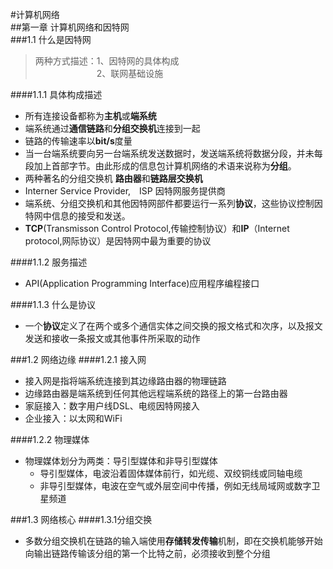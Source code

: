 #计算机网络  
##第一章 计算机网络和因特网  
###1.1 什么是因特网  
>两种方式描述：1、因特网的具体构成  
>　　　　　　　2、联网基础设施
  
####1.1.1 具体构成描述   
* 所有连接设备都称为**主机**或**端系统**
* 端系统通过**通信链路**和**分组交换机**连接到一起
* 链路的传输速率以**bit/s**度量
* 当一台端系统要向另一台端系统发送数据时，发送端系统将数据分段，并未每段加上首部字节。由此形成的信息包计算机网络的术语来说称为**分组**。
* 两种著名的分组交换机 **路由器**和**链路层交换机**
* Interner Service Provider,　ISP 因特网服务提供商
* 端系统、分组交换机和其他因特网部件都要运行一系列**协议**，这些协议控制因特网中信息的接受和发送。
* **TCP**(Transmisson Control Protocol,传输控制协议）和**IP**（Internet protocol,网际协议）是因特网中最为重要的协议  


####1.1.2 服务描述 
* API(Application Programming Interface)应用程序编程接口

  
####1.1.3 什么是协议 
* 一个**协议**定义了在两个或多个通信实体之间交换的报文格式和次序，以及报文发送和接收一条报文或其他事件所采取的动作
 
###1.2 网络边缘 
####1.2.1 接入网 
* 接入网是指将端系统连接到其边缘路由器的物理链路
* 边缘路由器是端系统到任何其他远程端系统的路径上的第一台路由器
* 家庭接入：数字用户线DSL、电缆因特网接入
* 企业接入：以太网和WiFi  
  
####1.2.2 物理媒体 
* 物理媒体划分为两类：导引型媒体和非导引型媒体
	* 导引型媒体，电波沿着固体媒体前行，如光缆、双绞铜线或同轴电缆
	* 非导引型媒体，电波在空气或外层空间中传播，例如无线局域网或数字卫星频道


###1.3 网络核心 
####1.3.1分组交换 
* 多数分组交换机在链路的输入端使用**存储转发传输**机制，即在交换机能够开始向输出链路传输该分组的第一个比特之前，必须接收到整个分组



